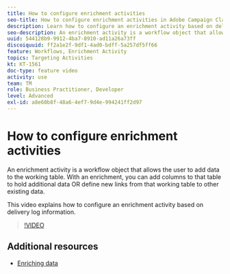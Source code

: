```yaml
---
title: How to configure enrichment activities
seo-title: How to configure enrichment activities in Adobe Campaign Classic
description: Learn how to configure an enrichment activity based on delivery log information.
seo-description: An enrichment activity is a workflow object that allows the user to add data to the working table. With an enrichment, you can add columns to that table to hold additional data OR define new links from that working table to other existing data.   This video explains how to configure an enrichment activity based on delivery log information.
uuid: 544128b9-9912-4ba7-8910-ad11a26a73ff
discoiquuid: ff2a1e2f-9df1-4ad0-bdff-5a257df5ff66
feature: Workflows, Enrichment Activity
topics: Targeting Activities
kt: KT-1561
doc-type: feature video
activity: use
team: TM
role: Business Practitioner, Developer
level: Advanced
exl-id: a8e60b8f-48a6-4ef7-9d4e-994241ff2d97
---
```

# How to configure enrichment activities

An enrichment activity is a workflow object that allows the user to add data to the working table. With an enrichment, you can add columns to that table to hold additional data OR define new links from that working table to other existing data.  

This video explains how to configure an enrichment activity based on delivery log information.

>[!VIDEO](https://video.tv.adobe.com/v/25193?quality=12)

## Additional resources

- [Enriching data](https://docs.adobe.com/content/help/en/campaign-classic/using/automating-with-workflows/use-cases/enriching-data.html)
